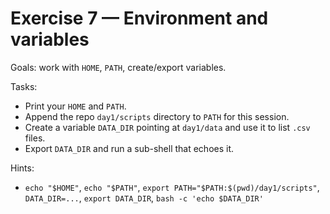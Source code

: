 # Exercise 7 — Environment and variables

Goals: work with `HOME`, `PATH`, create/export variables.

Tasks:
- Print your `HOME` and `PATH`.
- Append the repo `day1/scripts` directory to `PATH` for this session.
- Create a variable `DATA_DIR` pointing at `day1/data` and use it to list `.csv` files.
- Export `DATA_DIR` and run a sub-shell that echoes it.

Hints:
- `echo "$HOME"`, `echo "$PATH"`, `export PATH="$PATH:$(pwd)/day1/scripts"`, `DATA_DIR=...`, `export DATA_DIR`, `bash -c 'echo $DATA_DIR'`
